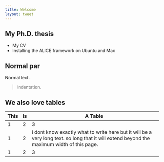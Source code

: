 ```yaml
---
title: Welcome
layout: tweet
---
```


My Ph.D. thesis
---------------

* My CV
* Installing the ALICE framework on Ubuntu and Mac

Normal par
----------

Normal text.

> Indentation.


We also love tables
-------------------

| This | Is | A Table |
|------|----|---------|
| 1    | 2  | 3       |
| 1    | 2  | i dont know exactly what to write here but it will be a very long text. so long that it will extend beyond the maximum width of this page. |
| 1    | 2  | 3       |

